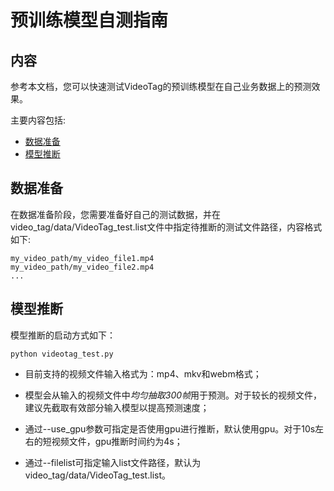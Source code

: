 # 预训练模型自测指南

## 内容
参考本文档，您可以快速测试VideoTag的预训练模型在自己业务数据上的预测效果。

主要内容包括:
- [数据准备](#数据准备)
- [模型推断](#模型推断)

## 数据准备

在数据准备阶段，您需要准备好自己的测试数据，并在video\_tag/data/VideoTag\_test.list文件中指定待推断的测试文件路径，内容格式如下:
```
my_video_path/my_video_file1.mp4
my_video_path/my_video_file2.mp4
...
```

## 模型推断

模型推断的启动方式如下：

    python videotag_test.py

- 目前支持的视频文件输入格式为：mp4、mkv和webm格式；

- 模型会从输入的视频文件中*均匀抽取300帧*用于预测。对于较长的视频文件，建议先截取有效部分输入模型以提高预测速度；

- 通过--use\_gpu参数可指定是否使用gpu进行推断，默认使用gpu。对于10s左右的短视频文件，gpu推断时间约为4s；

- 通过--filelist可指定输入list文件路径，默认为video\_tag/data/VideoTag\_test.list。